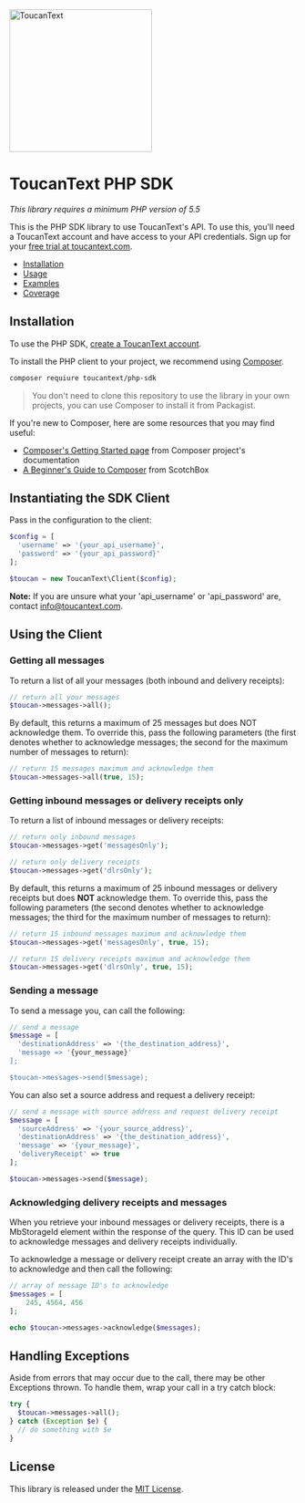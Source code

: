 <img src="https://www.toucantext.com/wp-content/uploads/2018/10/ToucanText-Logo.svg" alt="ToucanText" width="250px">

ToucanText PHP SDK
==================

*This library requires a minimum PHP version of 5.5*

This is the PHP SDK library to use ToucanText's API. To use this, you'll need a ToucanText account and have access to your API credentials. Sign up for your [free trial at toucantext.com][signup].

* [Installation](#installation)
* [Usage](#usage)
* [Examples](#examples)
* [Coverage](#api-coverage)

Installation
------------

To use the PHP SDK, [create a ToucanText account][signup].

To install the PHP client to your project, we recommend using [Composer](https://getcomposer.org).

```bash
composer requiure toucantext/php-sdk
```
> You don't need to clone this repository to use the library in your own projects, you can use Composer to install it from Packagist.

If you're new to Composer, here are some resources that you may find useful:

* [Composer's Getting Started page](https://getcomposer.org/doc/00-intro.md) from Composer project's documentation
* [A Beginner's Guide to Composer](https://scotch.io/tutorials/a-beginners-guide-to-composer) from ScotchBox

Instantiating the SDK Client
----------------------------

Pass in the configuration to the client:

```php
$config = [
  'username' => '{your_api_username}',
  'password' => '{your_api_password}'
];

$toucan = new ToucanText\Client($config);
```

**Note:** If you are unsure what your 'api_username' or 'api_password' are, contact info@toucantext.com.

Using the Client
----------------

### Getting all messages

To return a list of all your messages (both inbound and delivery receipts):

```php
// return all your messages
$toucan->messages->all();
```

By default, this returns a maximum of 25 messages but does NOT acknowledge them. To override this, pass the following parameters (the first denotes whether to acknowledge messages; the second for the maximum number of messages to return): 

```php
// return 15 messages maximum and acknowledge them
$toucan->messages->all(true, 15);
```

### Getting inbound messages or delivery receipts only

To return a list of inbound messages or delivery receipts:

```php
// return only inbound messages
$toucan->messages->get('messagesOnly');

// return only delivery receipts
$toucan->messages->get('dlrsOnly');
```

By default, this returns a maximum of 25 inbound messages or delivery receipts but does **NOT** acknowledge them. To override this, pass the following parameters (the second denotes whether to acknowledge messages; the third for the maximum number of messages to return): 

```php
// return 15 inbound messages maximum and acknowledge them
$toucan->messages->get('messagesOnly', true, 15);

// return 15 delivery receipts maximum and acknowledge them
$toucan->messages->get('dlrsOnly', true, 15);
```

### Sending a message

To send a message you, can call the following:

```php
// send a message
$message = [
  'destinationAddress' => '{the_destination_address}',
  'message => '{your_message}'
];

$toucan->messages->send($message);
```

You can also set a source address and request a delivery receipt:

```php
// send a message with source address and request delivery receipt
$message = [
  'sourceAddress' => '{your_source_address}',
  'destinationAddress' => '{the_destination_address}',
  'message' => '{your_message}',
  'deliveryReceipt' => true
];

$toucan->messages->send($message);
```

### Acknowledging delivery receipts and messages

When you retrieve your inbound messages or delivery receipts, there is a MbStorageId element within the response of the query. This ID can be
used to acknowledge messages and delivery receipts individually.

To acknowledge a message or delivery receipt create an array with the ID's to acknowledge and then call the following:

```php
// array of message ID's to acknowledge
$messages = [
    245, 4564, 456
];

echo $toucan->messages->acknowledge($messages);
```

Handling Exceptions
-------------------

Aside from errors that may occur due to the call, there may be other Exceptions thrown. To handle them, wrap your call in a try catch block:

```php
try {
  $toucan->messages->all();
} catch (Exception $e) {
  // do something with $e
}
```

License
-------

This library is released under the [MIT License][license].

[signup]: https://www.toucantext.com/sign-up/
[license]: LICENSE.md
